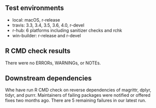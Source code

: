 
## Test environments

* local: macOS, r-release
* travis: 3.3, 3.4, 3.5, 3.6, 4.0, r-devel
* r-hub: 6 platforms including sanitizer checks and rchk
* win-builder: r-release and r-devel

## R CMD check results

There were no ERRORs, WARNINGs, or NOTEs.

## Downstream dependencies

Whe have run R CMD check on reverse dependencies of magrittr, dplyr, tidyr, and purrr. Maintainers of failing packages were notified or offered fixes two months ago. There are 5 remaining failures in our latest run.
